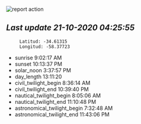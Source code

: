 ![report action](https://github.com/matiasz8/actions-for-reports/workflows/report%20action/badge.svg?branch=develop) 


## *****Last update 21-10-2020 04:25:55*****



		 Latitud: -34.61315
		 Longitud: -58.37723

 - sunrise 	 9:02:17 AM
 - sunset 	 10:13:37 PM
 - solar_noon 	 3:37:57 PM
 - day_length 	 13:11:20
 - civil_twilight_begin 	 8:36:14 AM
 - civil_twilight_end 	 10:39:40 PM
 - nautical_twilight_begin 	 8:05:06 AM
 - nautical_twilight_end 	 11:10:48 PM
 - astronomical_twilight_begin 	 7:32:48 AM
 - astronomical_twilight_end 	 11:43:06 PM
